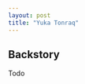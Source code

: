 ```yaml
---
layout: post
title: "Yuka Tonraq"
---
```


<!-- ![Sulu](../assets/images/Sulu_Small.gif) -->

## Backstory

Todo
